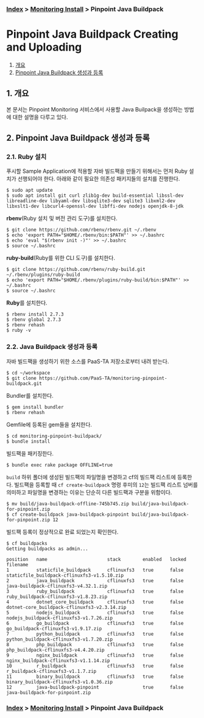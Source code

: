 ### [Index](https://github.com/PaaS-TA/Guide-eng) > [Monitoring Install](PAAS-TA_MONITORING_INSTALL_GUIDE.md) > Pinpoint Java Buildpack


# Pinpoint Java Buildpack Creating and Uploading
1. [개요](#1)
2. [Pinpoint Java Buildpack 생성과 등록](#2)


## <div id="1">1. 개요
본 문서는 Pinpoint Monitoring 서비스에서 사용할 Java Builpack을 생성하는 방법에 대한 설명을 다루고 있다.


## <div id="2">2. Pinpoint Java Buildpack 생성과 등록


### 2.1. Ruby 설치
푸시할 Sample Application에 적용할 자바 빌드팩을 만들기 위해서는 먼저 Ruby 설치가 선행되어야 한다. 아래와 같이 필요한 의존성 패키지들의 설치를 진행한다.

```
$ sudo apt update
$ sudo apt install git curl zlib1g-dev build-essential libssl-dev libreadline-dev libyaml-dev libsqlite3-dev sqlite3 libxml2-dev libxslt1-dev libcurl4-openssl-dev libffi-dev nodejs openjdk-8-jdk
```

**rbenv**(Ruby 설치 및 버전 관리 도구)를 설치한다.

```
$ git clone https://github.com/rbenv/rbenv.git ~/.rbenv
$ echo 'export PATH="$HOME/.rbenv/bin:$PATH"' >> ~/.bashrc
$ echo 'eval "$(rbenv init -)"' >> ~/.bashrc
$ source ~/.bashrc
```

**ruby-build**(Ruby를 위한 CLI 도구)를 설치한다.

```
$ git clone https://github.com/rbenv/ruby-build.git ~/.rbenv/plugins/ruby-build
$ echo 'export PATH="$HOME/.rbenv/plugins/ruby-build/bin:$PATH"' >> ~/.bashrc
$ source ~/.bashrc
```

**Ruby**를 설치한다.

```
$ rbenv install 2.7.3
$ rbenv global 2.7.3
$ rbenv rehash
$ ruby -v
```


### 2.2. Java Buildpack 생성과 등록
자바 빌드팩을 생성하기 위한 소스를 PaaS-TA 저장소로부터 내려 받는다.

```
$ cd ~/workspace
$ git clone https://github.com/PaaS-TA/monitoring-pinpoint-buildpack.git
```

Bundler를 설치한다.

```
$ gem install bundler
$ rbenv rehash
```

Gemfile에 등록된 gem들을 설치한다.

```
$ cd monitoring-pinpoint-buildpack/
$ bundle install
```

빌드팩을 패키징한다.

```
$ bundle exec rake package OFFLINE=true
```

`build` 하위 폴더에 생성된 빌드팩의 파일명을 변경하고 cf의 빌드팩 리스트에 등록한다. 빌드팩을 등록할 때 `cf create-buildpack` 명령 후미의 `12`는 빌드팩 리스트 넘버를 의미하고 파일명을 변경하는 이유는 단순히 다른 빌드팩과 구분을 위함이다.

```
$ mv build/java-buildpack-offline-745b745.zip build/java-buildpack-for-pinpoint.zip
$ cf create-buildpack java-buildpack-pinpoint build/java-buildpack-for-pinpoint.zip 12
```

빌드팩 등록이 정상적으로 완료 되었는지 확인한다.

```
$ cf buildpacks
Getting buildpacks as admin...

position   name                      stack        enabled   locked   filename
1          staticfile_buildpack      cflinuxfs3   true      false    staticfile_buildpack-cflinuxfs3-v1.5.10.zip
2          java_buildpack            cflinuxfs3   true      false    java-buildpack-cflinuxfs3-v4.32.1.zip
3          ruby_buildpack            cflinuxfs3   true      false    ruby_buildpack-cflinuxfs3-v1.8.23.zip
4          dotnet_core_buildpack     cflinuxfs3   true      false    dotnet-core_buildpack-cflinuxfs3-v2.3.14.zip
5          nodejs_buildpack          cflinuxfs3   true      false    nodejs_buildpack-cflinuxfs3-v1.7.26.zip
6          go_buildpack              cflinuxfs3   true      false    go_buildpack-cflinuxfs3-v1.9.17.zip
7          python_buildpack          cflinuxfs3   true      false    python_buildpack-cflinuxfs3-v1.7.20.zip
8          php_buildpack             cflinuxfs3   true      false    php_buildpack-cflinuxfs3-v4.4.20.zip
9          nginx_buildpack           cflinuxfs3   true      false    nginx_buildpack-cflinuxfs3-v1.1.14.zip
10         r_buildpack               cflinuxfs3   true      false    r_buildpack-cflinuxfs3-v1.1.7.zip
11         binary_buildpack          cflinuxfs3   true      false    binary_buildpack-cflinuxfs3-v1.0.36.zip
12         java-buildpack-pinpoint                true      false    java-buildpack-for-pinpoint.zip
```


### [Index](https://github.com/PaaS-TA/Guide-eng) > [Monitoring Install](PAAS-TA_MONITORING_INSTALL_GUIDE.md) > Pinpoint Java Buildpack
